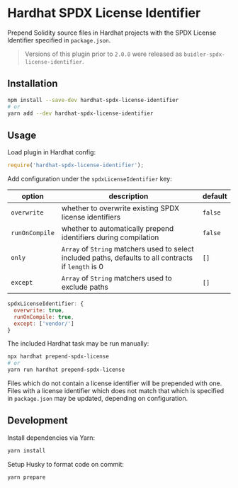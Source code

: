 # Hardhat SPDX License Identifier

Prepend Solidity source files in Hardhat projects with the SPDX License Identifier specified in `package.json`.

> Versions of this plugin prior to `2.0.0` were released as `buidler-spdx-license-identifier`.

## Installation

```bash
npm install --save-dev hardhat-spdx-license-identifier
# or
yarn add --dev hardhat-spdx-license-identifier
```

## Usage

Load plugin in Hardhat config:

```javascript
require('hardhat-spdx-license-identifier');
```

Add configuration under the `spdxLicenseIdentifier` key:

| option         | description                                                                                            | default |
| -------------- | ------------------------------------------------------------------------------------------------------ | ------- |
| `overwrite`    | whether to overwrite existing SPDX license identifiers                                                 | `false` |
| `runOnCompile` | whether to automatically prepend identifiers during compilation                                        | `false` |
| `only`         | `Array` of `String` matchers used to select included paths, defaults to all contracts if `length` is 0 | `[]`    |
| `except`       | `Array` of `String` matchers used to exclude paths                                                     | `[]`    |

```javascript
spdxLicenseIdentifier: {
  overwrite: true,
  runOnCompile: true,
  except: ['vendor/']
}
```

The included Hardhat task may be run manually:

```bash
npx hardhat prepend-spdx-license
# or
yarn run hardhat prepend-spdx-license
```

Files which do not contain a license identifier will be prepended with one. Files with a license identifier which does not match that which is specified in `package.json` may be updated, depending on configuration.

## Development

Install dependencies via Yarn:

```bash
yarn install
```

Setup Husky to format code on commit:

```bash
yarn prepare
```
